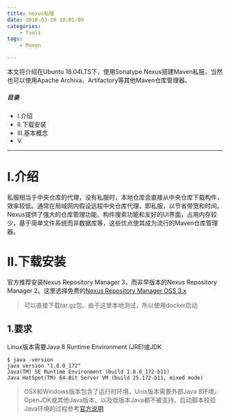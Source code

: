 ```yaml
---
title: nexus私服
date: 2018-03-20 19:01:09
categories:
    - Tools
tags:
    - Maven

---
```


本文将介绍在Ubuntu 18.04LTS下，使用Sonatype Nexus搭建Maven私服，当然也可以使用Apache Archiva、Artifactory等其他Maven仓库管理器。

<!-- more -->

##### 目录
+ I.介绍
+ II.下载安装
+ III.基本概念
+ V.

---

# I.介绍

私服相当于中央仓库的代理，没有私服时，本地仓库会直接从中央仓库下载构件，效率较低。通常在局域网内假设远程中央仓库代理，即私服，以节省带宽和时间。Nexus提供了强大的仓库管理功能、构件搜索功能和友好的UI界面，占用内存较少，基于简单文件系统而非数据库等，这些优点使其成为流行的Maven仓库管理器。

# II.下载安装

官方推荐安装Nexus Repository Manager 3，而非早版本的Nexus Repository Manager 2。这里选择免费的[Nexus Repository Manager OSS 3.x](https://help.sonatype.com/repomanager3/download)

> 可以直接下载tar.gz包。由于这里本地测试，所以使用docker启动

## 1.要求

Linux版本需要Java 8 Runtime Environment (JRE)或JDK

```shell
$ java -version
java version "1.8.0_172"
Java(TM) SE Runtime Environment (build 1.8.0_172-b11)
Java HotSpot(TM) 64-Bit Server VM (build 25.172-b11, mixed mode)
```

> OSX和Windows版本包含了运行时环境，Unix版本需要外部Java 8环境。OpenJDK或其他Java版本、以及低版本Java都不被支持。启动脚本校验Java环境的过程参考[官方说明](https://help.sonatype.com/repomanager3/installation/java-runtime-environment)
